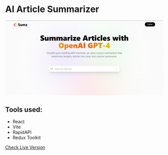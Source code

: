 # AI Article Summarizer

![AI Article Summarizer](image.png)

## Tools used:

- React
- Vite
- RapidAPI
- Redux Toolkit

[Check Live Version](https://vite-react-ai-article-summarizer.netlify.app/)
